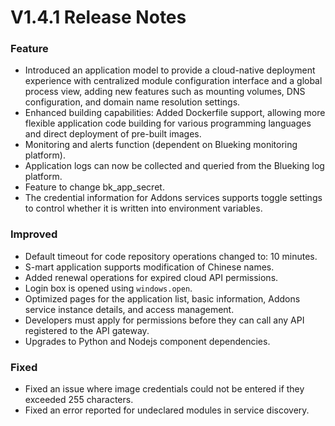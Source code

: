 # V1.4.1 Release Notes
### Feature
- Introduced an application model to provide a cloud-native deployment experience with centralized module configuration interface and a global process view, adding new features such as mounting volumes, DNS configuration, and domain name resolution settings.
- Enhanced building capabilities: Added Dockerfile support, allowing more flexible application code building for various programming languages and direct deployment of pre-built images.
- Monitoring and alerts function (dependent on Blueking monitoring platform).
- Application logs can now be collected and queried from the Blueking log platform.
- Feature to change bk_app_secret.
- The credential information for Addons services supports toggle settings to control whether it is written into environment variables.

### Improved
- Default timeout for code repository operations changed to: 10 minutes.
- S-mart application supports modification of Chinese names.
- Added renewal operations for expired cloud API permissions.
- Login box is opened using `windows.open`.
- Optimized pages for the application list, basic information, Addons service instance details, and access management.
- Developers must apply for permissions before they can call any API registered to the API gateway.
- Upgrades to Python and Nodejs component dependencies.

### Fixed
- Fixed an issue where image credentials could not be entered if they exceeded 255 characters.
- Fixed an error reported for undeclared modules in service discovery.